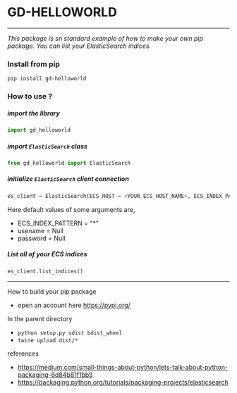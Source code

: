 # GD-HELLOWORLD
---

*This package is sn standard example of how to make your own pip package. You can list your ElasticSearch indices.*
### Install from pip

```pip install gd-helloworld```


### How to use ?
##### import the library
```python
import gd_helloworld
```

##### import ```ElasticSearch``` class
```python
from gd_helloworld import ElasticSearch
```

##### initialize ```ElasticSearch``` client connection
```python
es_client = ElasticSearch(ECS_HOST = <YOUR_ECS_HOST_NAME>, ECS_INDEX_PATTERN = <YOUR_ECS_INDEX_PATTERN>, username=<YOUR_ECS_USERNSME>,password=<YOUR_ECS_PASSWORD>)
```
Here default values of some arguments are,
* ECS_INDEX_PATTERN = "*"
* usename = Null
* password = Null

##### List all of your ECS indices
```python
es_client.list_indices()
```



---
How to build your pip package

* open an account here https://pypi.org/

In the parent directory
* ```python setup.py sdist bdist_wheel```
* ```twine upload dist/*```

references
* https://medium.com/small-things-about-python/lets-talk-about-python-packaging-6d84b81f1bb5
* https://packaging.python.org/tutorials/packaging-projects/elasticsearch